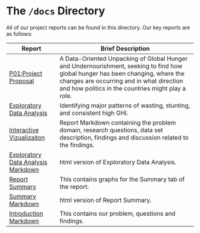 
# The `/docs` Directory

All of our project reports can be found in this directory. Our key reports are 
as follows: 


|Report | Brief Description|
|---------------| -----------------|
|[P01:Project Proposal](./p01-proposal.md) | A Data-Oriented Unpacking of Global Hunger and Undernourishment, seeking to find how global hunger has been changing, where the changes are occurring and in what direction and how politics in the countries might play a role. 
|[Exploratory Data Analysis](./index.Rmd) | Identifying major patterns of wasting, stunting, and consistent high GHI.
|[Interactive Vizualizaiton](./Report_Markdown) | Report Markdown containing the problem domain, research questions, data set description, findings and discussion related to the findings. 
|[Exploratory Data Analysis Markdown](./index.html) | html version of Exploratory Data Analysis.
|[Report Summary](./Summary_Markdown.md) | This contains graphs for the Summary tab of the report.
|[Summary Markdown](./Summary_Markdown.html) | html version of Report Summary.
|[Introduction Markdown](./Introduction_Markdown.md) | This contains our problem, questions and findings. 
